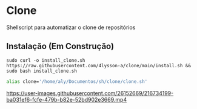 # Clone

Shellscript para automatizar o clone de repositórios

## Instalação (Em Construção)

```shellscript
sudo curl -o install_clone.sh https://raw.githubusercontent.com/4lysson-a/clone/main/install.sh && sudo bash install_clone.sh
```

```bash
alias clone='/home/aly/Documentos/sh/clone/clone.sh'
```



https://user-images.githubusercontent.com/26152669/216734199-ba031ef6-fcfe-479b-b82e-52bd902e3669.mp4

